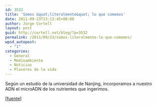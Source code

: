 ```yaml
---
id: 3532
title: 'Somos &quot;literalmente&quot; lo que comemos'
date: 2011-09-23T13:13:45+00:00
author: Jorge Cortell
layout: post
guid: http://cortell.net/blog/?p=3532
permalink: /2011/09/23/somos-literalmente-lo-que-comemos/
wpsd_autopost:
  - "1"
categories:
  - General
  - Medioambiente
  - Noticias
  - Placeres de la vida
---
```

Según un estudio de la universidad de Nanjing, incorporamos a nuestro ADN el microADN de los nutrientes que ingerimos.

[<a title="http://www.popsci.com/science/article/2011-09/we-incorporate-genetic-information-food-we-eat-says-new-study" href="http://www.popsci.com/science/article/2011-09/we-incorporate-genetic-information-food-we-eat-says-new-study" target="_blank">fuente</a>]